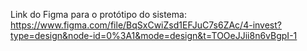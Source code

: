 Link do Figma para o protótipo do sistema:
https://www.figma.com/file/BqSxCwiZsd1EFJuC7s6ZAc/4-invest?type=design&node-id=0%3A1&mode=design&t=TOOeJJii8n6vBgpI-1
